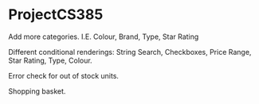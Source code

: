# ProjectCS385

Add more categories. I.E. Colour, Brand, Type, Star Rating

Different conditional renderings: String Search, Checkboxes, Price Range, Star Rating, Type, Colour.

Error check for out of stock units.

Shopping basket.
